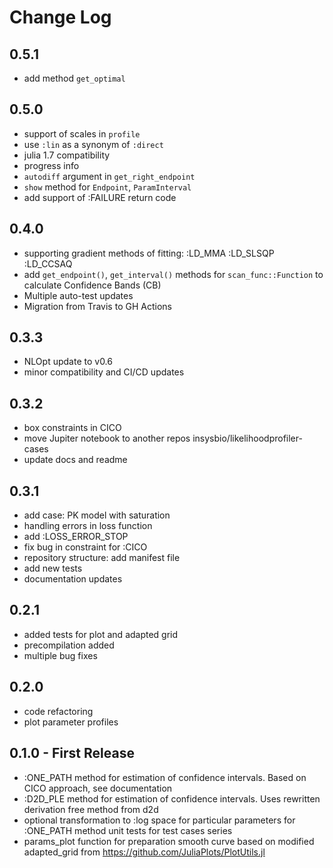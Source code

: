 # Change Log

## 0.5.1

- add method `get_optimal`

## 0.5.0

- support of scales in `profile`
- use `:lin` as a synonym of `:direct`
- julia 1.7 compatibility
- progress info
- `autodiff` argument in `get_right_endpoint`
- `show` method for `Endpoint`, `ParamInterval`
- add support of :FAILURE return code

## 0.4.0

- supporting gradient methods of fitting: :LD_MMA :LD_SLSQP :LD_CCSAQ
- add `get_endpoint()`, `get_interval()` methods for `scan_func::Function` to calculate Confidence Bands (CB)
- Multiple auto-test updates
- Migration from Travis to GH Actions

## 0.3.3

- NLOpt update to v0.6
- minor compatibility and CI/CD updates

## 0.3.2

- box constraints in CICO
- move Jupiter notebook to another repos insysbio/likelihoodprofiler-cases
- update docs and readme

## 0.3.1

- add case: PK model with saturation
- handling errors in loss function
- add :LOSS_ERROR_STOP
- fix bug in constraint for :CICO
- repository structure: add manifest file
- add new tests
- documentation updates

## 0.2.1

- added tests for plot and adapted grid
- precompilation added
- multiple bug fixes

## 0.2.0

- code refactoring
- plot parameter profiles

## 0.1.0 - First Release

- :ONE_PATH method for estimation of confidence intervals. Based on CICO approach, see documentation
- :D2D_PLE method for estimation of confidence intervals. Uses rewritten derivation free method from d2d
- optional transformation to :log space for particular parameters for :ONE_PATH method
unit tests for test cases series
- params_plot function for preparation smooth curve based on modified adapted_grid from https://github.com/JuliaPlots/PlotUtils.jl
